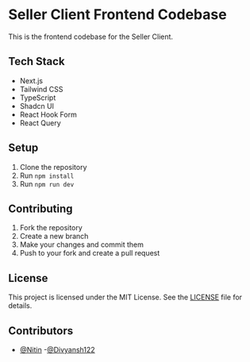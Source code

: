 # Seller Client Frontend Codebase

This is the frontend codebase for the Seller Client.

## Tech Stack

- Next.js
- Tailwind CSS
- TypeScript
- Shadcn UI
- React Hook Form
- React Query

## Setup

1. Clone the repository
2. Run `npm install`
3. Run `npm run dev`

## Contributing

1. Fork the repository
2. Create a new branch
3. Make your changes and commit them
4. Push to your fork and create a pull request

## License

This project is licensed under the MIT License. See the [LICENSE](LICENSE) file for details.

## Contributors

- [@Nitin](https://github.com/nitin6404) -[@Divyansh122]("https://github.com/divyansh122")
